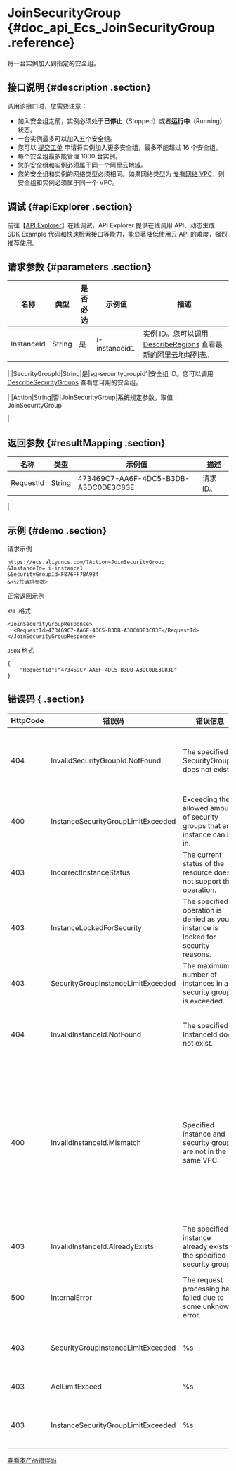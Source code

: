 # JoinSecurityGroup {#doc_api_Ecs_JoinSecurityGroup .reference}

将一台实例加入到指定的安全组。

## 接口说明 {#description .section}

调用该接口时，您需要注意：

-   加入安全组之前，实例必须处于**已停止**（Stopped）或者**运行中**（Running）状态。
-   一台实例最多可以加入五个安全组。
-   您可以 [提交工单](https://selfservice.console.aliyun.com/ticket/createIndex.htm) 申请将实例加入更多安全组，最多不能超过 16 个安全组。
-   每个安全组最多能管理 1000 台实例。
-   您的安全组和实例必须属于同一个阿里云地域。
-   您的安全组和实例的网络类型必须相同。如果网络类型为 [专有网络 VPC](~~34217~~)，则安全组和实例必须属于同一个 VPC。

## 调试 {#apiExplorer .section}

前往【[API Explorer](https://api.aliyun.com/#product=Ecs&api=JoinSecurityGroup)】在线调试，API Explorer 提供在线调用 API、动态生成 SDK Example 代码和快速检索接口等能力，能显著降低使用云 API 的难度，强烈推荐使用。

## 请求参数 {#parameters .section}

|名称|类型|是否必选|示例值|描述|
|--|--|----|---|--|
|InstanceId|String|是|i-instanceid1|实例 ID。您可以调用 [DescribeRegions](~~25609~~) 查看最新的阿里云地域列表。

 |
|SecurityGroupId|String|是|sg-securitygroupid1|安全组 ID。您可以调用 [DescribeSecurityGroups](~~25556~~) 查看您可用的安全组。

 |
|Action|String|否|JoinSecurityGroup|系统规定参数。取值：JoinSecurityGroup

 |

## 返回参数 {#resultMapping .section}

|名称|类型|示例值|描述|
|--|--|---|--|
|RequestId|String|473469C7-AA6F-4DC5-B3DB-A3DC0DE3C83E|请求 ID。

 |

## 示例 {#demo .section}

请求示例

``` {#request_demo}
https://ecs.aliyuncs.com/?Action=JoinSecurityGroup
&InstanceId= i-instance1
&SecurityGroupId=F876FF7BA984
&<公共请求参数>
```

正常返回示例

`XML` 格式

``` {#xml_return_success_demo}
<JoinSecurityGroupResponse>
  <RequestId>473469C7-AA6F-4DC5-B3DB-A3DC0DE3C83E</RequestId>
</JoinSecurityGroupResponse>

```

`JSON` 格式

``` {#json_return_success_demo}
{
	"RequestId":"473469C7-AA6F-4DC5-B3DB-A3DC0DE3C83E"
}
```

## 错误码 { .section}

|HttpCode|错误码|错误信息|描述|
|--------|---|----|--|
|404|InvalidSecurityGroupId.NotFound|The specified SecurityGroupId does not exist.|指定的安全组在该用户账号下不存在，请您检查安全组id是否正确。|
|400|InstanceSecurityGroupLimitExceeded|Exceeding the allowed amount of security groups that an instance can be in.|加入安全组失败，该实例加入的安全组数量已达到上限。|
|403|IncorrectInstanceStatus|The current status of the resource does not support this operation.|该资源目前的状态不支持此操作。|
|403|InstanceLockedForSecurity|The specified operation is denied as your instance is locked for security reasons.|实例被安全锁定，指定的操作无法完成。|
|403|SecurityGroupInstanceLimitExceeded|The maximum number of instances in a security group is exceeded.|该安全组内已有的实例数量已超出最大限制。|
|404|InvalidInstanceId.NotFound|The specified InstanceId does not exist.|指定的实例不存在，请您检查实例ID是否正确。|
|400|InvalidInstanceId.Mismatch|Specified instance and security group are not in the same VPC.|指定的实例和安全组不属于同一个虚拟专有网络（包含另外两种特殊情况：1.实例不属于vpc类型的，安全组属于vpc类型2.实例属于vpc类型，安全组不属于vpc类型）。|
|403|InvalidInstanceId.AlreadyExists|The specified instance already exists in the specified security group.|指定的实例已存在于该安全组内。|
|500|InternalError|The request processing has failed due to some unknown error.|内部错误，请重试。如果多次尝试失败，请提交工单|
|403|SecurityGroupInstanceLimitExceeded|%s|该安全组内已有的实例数量已超出最大限制。|
|403|AclLimitExceed|%s|AccessPoint已超出限额值。|
|403|InstanceSecurityGroupLimitExceeded|%s|实例能加入的安全组数量已达上限制。|

[查看本产品错误码](https://error-center.aliyun.com/status/product/Ecs)


